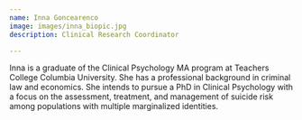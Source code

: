 ```yaml
---
name: Inna Goncearenco
image: images/inna_biopic.jpg
description: Clinical Research Coordinator

---
```


Inna is a graduate of the Clinical Psychology MA program at Teachers College Columbia University. She has a professional background in criminal law and economics. She intends to pursue a PhD in Clinical Psychology with a focus on the assessment, treatment, and management of suicide risk among populations with multiple marginalized identities. 

